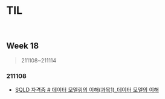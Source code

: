 # TIL

<br>

## Week 18

> 211108~211114



### 211108

* [SQLD 자격증 # 데이터 모델링의 이해(과목1)_데이터 모델의 이해](https://pythontoomuchinformation.tistory.com/533)